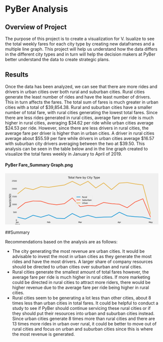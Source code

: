# PyBer Analysis

## Overview of Project

The purpose of this project is to create a visualization for V. Isualize to see the total weekly fares for each city type by creating new dataframes and a multiple line graph. This project will help us understand how the data differs in the different city types and in turn will help the decision makers at PyBer better understand the data to create strategic plans.

## Results

Once the data has been analyzed, we can see that there are more rides and drivers in urban cities over both rural and suburban cities. Rural cities generate the least number of rides and have the least number of drivers. This in turn affects the fares. The total sum of fares is much greater in urban cities with a total of $39,854.38. Rural and suburban cities have a smaller number of total fare, with rural cities generating the lowest total fares. Since there are less rides generated in rural cities, average fare per ride is much higher in rural cities, averaging $34.62 per ride while urban cities average $24.53 per ride. However, since there are less drivers in rural cities, the average fare per driver is higher than in urban cities. A driver in rural cities average about $55.59 per fare while drivers in urban cities average $16.57 with suburban city drivers averaging between the two at $39.50. This analysis can be seen in the table below and in the line graph created to visualize the total fares weekly in January to April of 2019.

#### PyBer Fare_Summary Graph.png
![PyBer_fare_summary.png](/analysis/PyBer_fare_summary.png)

##Summary

Recommendations based on the analysis are as follows:
- The city generating the most revenue are urban cities. It would be advisable to invest the most in urban cities as they generate the most rides and have the most drivers. A larger share of company resources should be directed to urban cities over suburban and rural cities. 
- Rural cities generate the smallest amount of total fares however, the average fare per ride is much higher in rural cities. If more marketing could be directed in rural cities to attract more riders, there would be higher revenue due to the average fare per ride being higher in rural cities.
- Rural cities seem to be generating a lot less than other cities, about 8 times less than urban cities in total fares. It could be helpful to conduct a study to see if PyBer should continue servicing these rural cities or if they should put their resources into urban and suburban cities instead. Since urban cities generate 8 times more than rural cities and there are 13 times more rides in urban over rural, it could be better to move out of rural cities and focus on urban and suburban cities since this is where the most revenue is generated.

